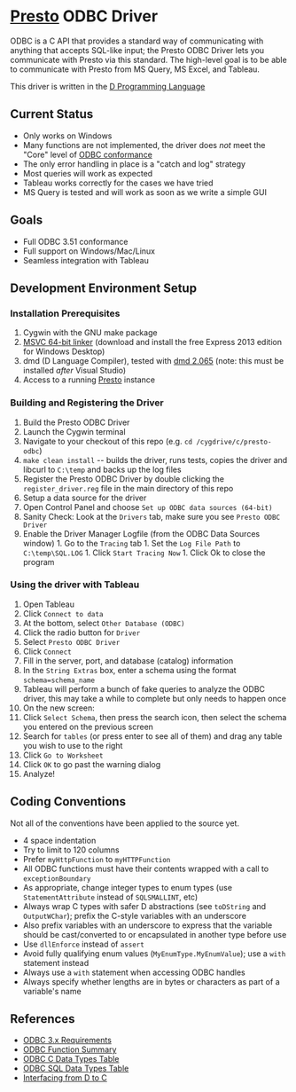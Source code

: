 # [Presto](http://prestodb.io) ODBC Driver

ODBC is a C API that provides a standard way of communicating with anything that accepts SQL-like input; the Presto ODBC Driver lets you communicate with Presto via this standard. The high-level goal is to be able to communicate with Presto from MS Query, MS Excel, and Tableau.

This driver is written in the [D Programming Language](http://dlang.org)

## Current Status

* Only works on Windows
* Many functions are not implemented, the driver does *not* meet the "Core" level of [ODBC conformance](odbc-conformance.md)
* The only error handling in place is a "catch and log" strategy
* Most queries will work as expected
* Tableau works correctly for the cases we have tried
* MS Query is tested and will work as soon as we write a simple GUI

## Goals

* Full ODBC 3.51 conformance
* Full support on Windows/Mac/Linux
* Seamless integration with Tableau

## Development Environment Setup

### Installation Prerequisites

1. Cygwin with the GNU make package
1. [MSVC 64-bit linker](http://www.visualstudio.com) (download and install the free Express 2013 edition for Windows Desktop)
1. dmd (D Language Compiler), tested with [dmd 2.065](http://dlang.org/download) (note: this must be installed *after*  Visual Studio)
1. Access to a running [Presto](http://prestodb.io) instance

### Building and Registering the Driver

1. Build the Presto ODBC Driver
  1. Launch the Cygwin terminal
  1. Navigate to your checkout of this repo (e.g. `cd /cygdrive/c/presto-odbc`)
  1. `make clean install` -- builds the driver, runs tests, copies the driver and libcurl to `C:\temp` and backs up the log files
1. Register the Presto ODBC Driver by double clicking the `register_driver.reg` file in the main directory of this repo
1. Setup a data source for the driver
  1. Open Control Panel and choose `Set up ODBC data sources (64-bit)`
  1. Sanity Check: Look at the `Drivers` tab, make sure you see `Presto ODBC Driver`
  1. Enable the Driver Manager Logfile (from the ODBC Data Sources window)
    1. Go to the `Tracing` tab
    1. Set the `Log File Path` to `C:\temp\SQL.LOG`
    1. Click `Start Tracing Now`
    1. Click Ok to close the program

### Using the driver with Tableau

1. Open Tableau
1. Click `Connect to data`
  1. At the bottom, select `Other Database (ODBC)`
  1. Click the radio button for `Driver`
  1. Select `Presto ODBC Driver`
  1. Click `Connect`
  1. Fill in the server, port, and database (catalog) information
  1. In the `String Extras` box, enter a schema using the format `schema=schema_name`
  1. Tableau will perform a bunch of fake queries to analyze the ODBC driver, this may take a while to complete but only needs to happen once
1. On the new screen:
  1. Click `Select Schema`, then press the search icon, then select the schema you entered on the previous screen
  1. Search for `tables` (or press enter to see all of them) and drag any table you wish to use to the right
  1. Click `Go to Worksheet`
  1. Click `OK` to go past the warning dialog
1. Analyze!

## Coding Conventions

Not all of the conventions have been applied to the source yet.

* 4 space indentation
* Try to limit to 120 columns
* Prefer `myHttpFunction` to `myHTTPFunction`
* All ODBC functions must have their contents wrapped with a call to `exceptionBoundary`
* As appropriate, change integer types to enum types (use `StatementAttribute` instead of `SQLSMALLINT`, etc)
* Always wrap C types with safer D abstractions (see `toDString` and `OutputWChar`); prefix the C-style variables with an underscore
* Also prefix variables with an underscore to express that the variable should be cast/converted to or encapsulated in another type before use
* Use `dllEnforce` instead of `assert`
* Avoid fully qualifying enum values (`MyEnumType.MyEnumValue`); use a `with` statement instead
* Always use a `with` statement when accessing ODBC handles
* Always specify whether lengths are in bytes or characters as part of a variable's name

## References

* [ODBC 3.x Requirements](http://msdn.microsoft.com/en-us/library/ms713848%28v=vs.85%29.aspx)
* [ODBC Function Summary](http://msdn.microsoft.com/en-us/library/ms712628%28v=vs.85%29.aspx)
* [ODBC C Data Types Table](http://msdn.microsoft.com/en-us/library/ms714556%28v=vs.85%29.aspx)
* [ODBC SQL Data Types Table](http://msdn.microsoft.com/en-us/library/ms710150%28v=vs.85%29.aspx)
* [Interfacing from D to C](http://dlang.org/interfaceToC)
